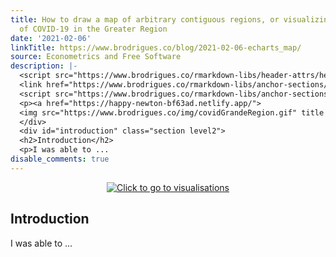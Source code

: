```yaml
---
title: How to draw a map of arbitrary contiguous regions, or visualizing the spread
  of COVID-19 in the Greater Region
date: '2021-02-06'
linkTitle: https://www.brodrigues.co/blog/2021-02-06-echarts_map/
source: Econometrics and Free Software
description: |-
  <script src="https://www.brodrigues.co/rmarkdown-libs/header-attrs/header-attrs.js"></script>
  <link href="https://www.brodrigues.co/rmarkdown-libs/anchor-sections/anchor-sections.css" rel="stylesheet" />
  <script src="https://www.brodrigues.co/rmarkdown-libs/anchor-sections/anchor-sections.js"></script> <div style="text-align:center;">
  <p><a href="https://happy-newton-bf63ad.netlify.app/">
  <img src="https://www.brodrigues.co/img/covidGrandeRegion.gif" title = "Click to go to visualisations"></a></p>
  </div>
  <div id="introduction" class="section level2">
  <h2>Introduction</h2>
  <p>I was able to ...
disable_comments: true
---
```

<script src="https://www.brodrigues.co/rmarkdown-libs/header-attrs/header-attrs.js"></script>
<link href="https://www.brodrigues.co/rmarkdown-libs/anchor-sections/anchor-sections.css" rel="stylesheet" />
<script src="https://www.brodrigues.co/rmarkdown-libs/anchor-sections/anchor-sections.js"></script> <div style="text-align:center;">
<p><a href="https://happy-newton-bf63ad.netlify.app/">
<img src="https://www.brodrigues.co/img/covidGrandeRegion.gif" title = "Click to go to visualisations"></a></p>
</div>
<div id="introduction" class="section level2">
<h2>Introduction</h2>
<p>I was able to ...